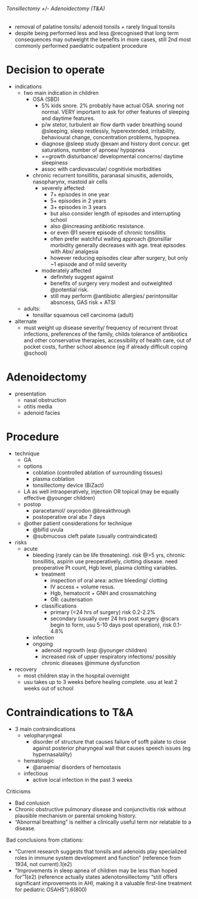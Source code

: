 ###### Tonsillectomy +/- Adenoidectomy (T&A)
- removal of palatine tonsils/ adenoid tonsils + rarely lingual tonsils
- despite being performed less and less @recognised that long term consequences may outweight the benefits in more cases, still 2nd most commonly performed paediatric outpatient procedure

# Decision to operate
- indications
    + two main indication in children
        * OSA (SBD)
            - 5% kids snore. 2% probably have actual OSA. snoring not normal. VERY important to ask for other features of sleeping and daytime features.
            - p/w stetor, turbulent air flow darth vader breathing sound @sleeping, sleep restlessly, hyperextended, irritability, behavioural change, concentration problems, hypopnea. 
            - diagnose @sleep study @exam and history dont concur. get saturations, number of apnoea/ hypopnea
            - ==growth disturbance/ developmental concerns/ daytime sleepiness
            - assoc with cardiovascular/ cognitivie morbidities
        * chronic recurrent tonsillitis, paranasal sinusitis, adenoids, nasopharynx, mastoid air cells
            - severely affected: 
                + 7+ episodes in one year
                + 5+ episodes in 2 years
                + 3+ episodes in 3 years
                + but also consider length of episodes and interrupting school
                + also @increasing antibiotic resistance.
                + or even @1 severe episode of chronic tonsillitis
                + often prefer watchful waiting approach @tonsillar morbidity generally decreases with age. treat episodes with Abx/ analgesia
                + however reducing episodes clear after surgery, but only ~1 episode and of mild severity
            - moderately affected
                + definitely suggest against
                + benefits  of surgery very modest and outweighted @potential risk.
                + still  may perform @antibiotic allergies/ perintonsillar absncess, GAS risk + ATSI
    + adults:
        * tonsillar squamous cell carcinoma (adult)
- alternate
    + must weight up disease severity/ frequency of recurrent throat infections, preferences of the family, childs tolerance of antibiotics and other conservative therapies, accessibility of health care, out of pocket costs, further school absence (eg if already difficult coping @school)

# Adenoidectomy
- presentation
    + nasal obstruction
    + otitis media
    + adenoid facies

# Procedure
- technique
    + GA
    + options
        * coblation (controlled ablation of surrounding tissues)
        * plasma coblation
        * tonsillectomy device (BiZact)
    + LA as well intraoperatively, injection OR topical (may be equally effective @younger children)
    + postop
        * paracetamol/ oxycodon @breakthrough
        * postoperative oral abx 7 days
    + @other patient considerations for technique
        * @bifid uvula
        * @submucous cleft palate (usually contraindicated)
- risks
    + acute
        * bleeding (rarely can be life threatening). risk @>5 yrs, chronic tonsillitis, aspirin use preoperatively, clotting disease. need preoperative Pt count, Hgb level, plasma clotting variables.
            - treatment
                + inspection of oral area: active bleeding/ clotting
                + IV access + volume resus. 
                + Hgb, hematocrit + GNH and crossmatching
                + OR: cauterisation
            - classifications
                + primary (<24 hrs of surgery) risk 0.2-2.2%
                + secondary (usually over 24 hrs post surgery @scars begin to form, usu 5-10 days post operation), risk 0.1-4.8%
        * infection
        * ongoing
            - adenoid regrowth (esp @younger children)
            - increased risk of upper respiratory infections/ possibly chronic diseases @immune dysfunction
- recovery 
    + most children stay in the hospital overnight
    + usu takes up to 3 weeks before healing complete. usu at leat 2 weeks out of school


# Contraindications to T&A
- 3 main contraindications
    + velopharyngeal 
        * disorder of structure that causes failure of sofft palate to close against posterior pharyngeal wall that causes speech issues (eg hypernasalality)
    + hematologic
        * @anaemia/ disorders of hemostasis
    + infectious
        * active local infection in the past 3 weeks


Criticisms


- Bad conlusion
- Chronic obstructive pulmonary disease and conjunctivitis risk without plausible mechanism or parental smoking history.
- “Abnormal breathing” is neither a clinically useful term nor relatable to a disease.



Bad conclusions from citations:
- “Current research suggests that tonsils and adenoids play specialized roles in immune system development and function” (reference from 1934, not current).1(e2)
- “Improvements in sleep apnea of children may be less than hoped for”1(e2) (reference actually states adenotonsillectomy “still offers significant improvements in AHI, making it a valuable first-line treatment for pediatric OSAHS”).6(800)

